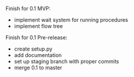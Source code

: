 Finish for 0.1 MVP:
* implement wait system for running procedures
* implement flow tree

Finish for 0.1 Pre-release:
* create setup.py
* add documentation
* set up staging branch with proper commits
* merge 0.1 to master